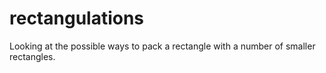 # rectangulations
Looking at the possible ways to pack a rectangle with a number of smaller rectangles.
